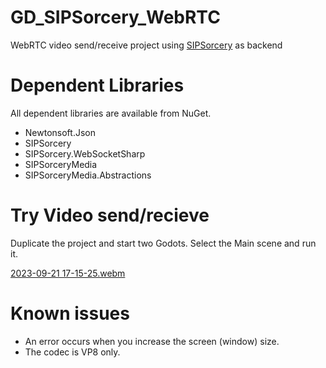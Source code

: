 # GD_SIPSorcery_WebRTC
WebRTC video send/receive project using [SIPSorcery](https://github.com/sipsorcery-org/sipsorcery) as backend

# Dependent Libraries
All dependent libraries are available from NuGet.
*  Newtonsoft.Json
*  SIPSorcery
*  SIPSorcery.WebSocketSharp
*  SIPSorceryMedia
*  SIPSorceryMedia.Abstractions

# Try Video send/recieve
Duplicate the project and start two Godots.
Select the Main scene and run it.

[2023-09-21 17-15-25.webm](https://github.com/gtk2k/GD_SIPSorcery_WebRTC/assets/309829/ef666752-9a6b-4e70-97e0-eafe7473be17)

# Known issues
* An error occurs when you increase the screen (window) size.
* The codec is VP8 only.
